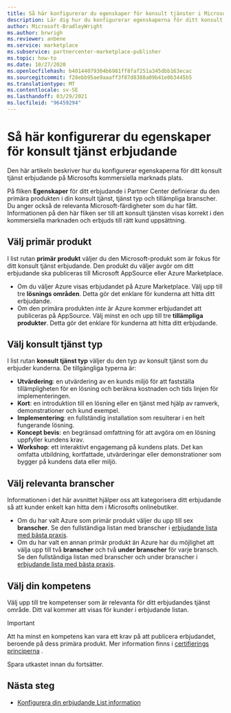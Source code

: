 ```yaml
---
title: Så här konfigurerar du egenskaper för konsult tjänster i Microsoft Partner Center
description: Lär dig hur du konfigurerar egenskaperna för ditt konsult tjänst erbjudande på Microsofts kommersiella marknads plats med hjälp av Partner Center.
author: Microsoft-BradleyWright
ms.author: brwrigh
ms.reviewer: anbene
ms.service: marketplace
ms.subservice: partnercenter-marketplace-publisher
ms.topic: how-to
ms.date: 10/27/2020
ms.openlocfilehash: b40144079304b6981ff8faf251a345dbb163ecac
ms.sourcegitcommit: f28ebb95ae9aaaff3f87d8388a09b41e0b3445b5
ms.translationtype: MT
ms.contentlocale: sv-SE
ms.lasthandoff: 03/29/2021
ms.locfileid: "96459294"
---
```

# <a name="how-to-configure-your-consulting-service-offer-properties"></a>Så här konfigurerar du egenskaper för konsult tjänst erbjudande

Den här artikeln beskriver hur du konfigurerar egenskaperna för ditt konsult tjänst erbjudande på Microsofts kommersiella marknads plats.

På fliken **Egenskaper** för ditt erbjudande i Partner Center definierar du den primära produkten i din konsult tjänst, tjänst typ och tillämpliga branscher. Du anger också de relevanta Microsoft-färdigheter som du har fått. Informationen på den här fliken ser till att konsult tjänsten visas korrekt i den kommersiella marknaden och erbjuds till rätt kund uppsättning.

## <a name="select-the-primary-product"></a>Välj primär produkt

I list rutan **primär produkt** väljer du den Microsoft-produkt som är fokus för ditt konsult tjänst erbjudande. Den produkt du väljer avgör om ditt erbjudande ska publiceras till Microsoft AppSource eller Azure Marketplace.

* Om du väljer Azure visas erbjudandet på Azure Marketplace. Välj upp till tre **lösnings områden**. Detta gör det enklare för kunderna att hitta ditt erbjudande.
* Om den primära produkten *inte* är Azure kommer erbjudandet att publiceras på AppSource. Välj minst en och upp till tre **tillämpliga produkter**. Detta gör det enklare för kunderna att hitta ditt erbjudande.

## <a name="select-the-consulting-service-type"></a>Välj konsult tjänst typ

I list rutan **konsult tjänst typ** väljer du den typ av konsult tjänst som du erbjuder kunderna. De tillgängliga typerna är:

* **Utvärdering**: en utvärdering av en kunds miljö för att fastställa tillämpligheten för en lösning och beräkna kostnaden och tids linjen för implementeringen.
* **Kort**: en introduktion till en lösning eller en tjänst med hjälp av ramverk, demonstrationer och kund exempel.
* **Implementering**: en fullständig installation som resulterar i en helt fungerande lösning.
* **Koncept bevis**: en begränsad omfattning för att avgöra om en lösning uppfyller kundens krav.
* **Workshop**: ett interaktivt engagemang på kundens plats. Det kan omfatta utbildning, kortfattade, utvärderingar eller demonstrationer som bygger på kundens data eller miljö.

## <a name="select-relevant-industries"></a>Välj relevanta branscher

Informationen i det här avsnittet hjälper oss att kategorisera ditt erbjudande så att kunder enkelt kan hitta dem i Microsofts onlinebutiker.

* Om du har valt Azure som primär produkt väljer du upp till sex **branscher**. Se den fullständiga listan med branscher i [erbjudande lista med bästa praxis](./gtm-offer-listing-best-practices.md).
* Om du har valt en annan primär produkt än Azure har du möjlighet att välja upp till två **branscher** och två **under branscher** för varje bransch. Se den fullständiga listan med branscher och under branscher i [erbjudande lista med bästa praxis](./gtm-offer-listing-best-practices.md).

## <a name="select-your-competencies"></a>Välj din kompetens

Välj upp till tre kompetenser som är relevanta för ditt erbjudandes tjänst område. Ditt val kommer att visas för kunder i erbjudande listan.

> [!IMPORTANT]
> Att ha minst en kompetens kan vara ett krav på att publicera erbjudandet, beroende på dess primära produkt. Mer information finns i [certifierings principerna](/legal/marketplace/certification-policies#800-consulting-services) .

Spara utkastet innan du fortsätter.

## <a name="next-steps"></a>Nästa steg

* [Konfigurera din erbjudande List information](create-consulting-service-offer-listing.md)